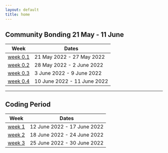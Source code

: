 ```yaml
---
layout: default
title: home
---
```


## Community Bonding 21 May - 11 June

|Week                              | Dates                     |
|----------------------------------|---------------------------|
| [week 0.1](/gsoc/weeks/week0.1)  |21 May 2022 - 27 May 2022 
| [week 0.2](/gsoc/weeks/week0.2)  |28 May 2022 - 2 June 2022 
| [week 0.3](/gsoc/weeks/week0.3)  |3 June 2022 - 9 June 2022
| [week 0.4](/gsoc/weeks/week0.4)  |10 June 2022 - 11 June 2022
 
<hr>

## Coding Period  

|Week                           |Dates                      |
|-------------------------------|---------------------------|
| [week 1](/gsoc/weeks/week_1)  |12 June 2022 - 17 June 2022 
| [week 2](/gsoc/weeks/week_2)  |18 June 2022 - 24 June 2022 
| [week 3](/gsoc/weeks/week_3)  |25 June 2022 - 30 June 2022 

